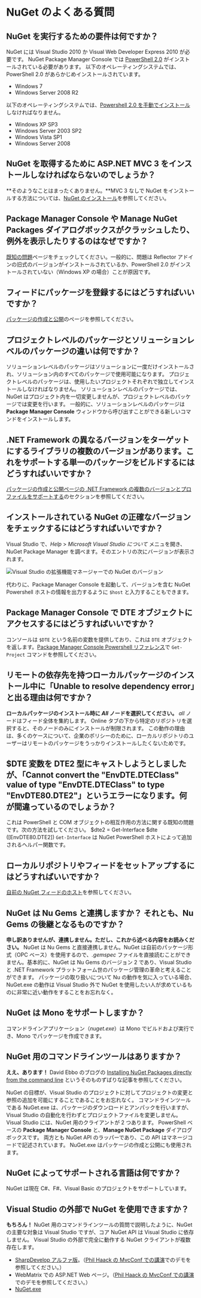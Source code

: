 ﻿<!-- Revision: 1c15ab3b01cce3b4a6a13755b0d74e9b51c8f6b6 2011/11/18 3:39:41 -->
# NuGet のよくある質問

## NuGet を実行するための要件は何ですか？

NuGet には Visual Studio 2010 か Visual Web Developer Express 2010 が必要です。
NuGet Package Manager Console では [PowerShell 2.0](http://support.microsoft.com/kb/968929) がインストールされている必要があります。
以下のオペレーティングシステムでは、PowerShell 2.0 があらかじめインストールされています。

* Windows 7 
* Windows Server 2008 R2 

以下のオペレーティングシステムでは、[Powershell 2.0 を手動でインストール](http://support.microsoft.com/kb/968929/ja-jp)しなければなりません。

* Windows XP SP3 
* Windows Server 2003 SP2 
* Windows Vista SP1 
* Windows Server 2008 

## NuGet を取得するために ASP.NET MVC 3 をインストールしなければならないのでしょうか？

**そのようなことはまったくありません。**MVC 3 なしで NuGet をインストールする方法については、[NuGet のインストール](Installing-NuGet)を参照してください。

## Package Manager Console や Manage NuGet Packages ダイアログボックスがクラッシュしたり、例外を表示したりするのはなぜですか？

[既知の問題](../Reference/Known-Issues-ja)ページをチェックしてください。一般的に、問題は Reflector アドインの旧式のバージョンがインストールされているか、PowerShell 2.0 がインストールされていない（Windows XP の場合）ことが原因です。

## フィードにパッケージを登録するにはどうすればいいですか？

[パッケージの作成と公開](../creating-packages/creating-and-publishing-a-package-ja)のページを参照してください。

## プロジェクトレベルのパッケージとソリューションレベルのパッケージの違いは何ですか？

ソリューションレベルのパッケージはソリューションに一度だけインストールされ、ソリューション内のすべてのパッケージで使用可能になります。
プロジェクトレベルのパッケージは、使用したいプロジェクトそれぞれで独立してインストールしなければなりません。
ソリューションレベルのパッケージでは、NuGet はプロジェクト内を一切変更しませんが、プロジェクトレベルのパッケージでは変更を行います。
一般的に、ソリューションレベルのパッケージは **Package Manager Console** ウィンドウから呼び出すことができる新しいコマンドをインストールします。

## .NET Framework の異なるバージョンをターゲットにするライブラリの複数のバージョンがあります。これをサポートする単一のパッケージをビルドするにはどうすればいいですか？

[パッケージの作成と公開ページの .NET Framework の複数のバージョンとプロファイルをサポートする](../creating-packages/creating-and-publishing-a-package-ja#supporting-multiple-framework-versions)のセクションを参照してください。

## インストールされている NuGet の正確なバージョンをチェックするにはどうすればいいですか？

Visual Studio で、_Help_ > _Microsoft Visual Studio について_ メニュを開き、NuGet Package Manager を調べます。そのエントリの次にバージョンが表示されます。

![Visual Studio の拡張機能マネージャーでの NuGet のバージョン](images/nuget-version.png)

代わりに、Package Manager Console を起動して、バージョンを含む NuGet Powershell ホストの情報を出力するように `$host` と入力することもできます。

## Package Manager Console で DTE オブジェクトにアクセスするにはどうすればいいですか？

コンソールは `$DTE` という名前の変数を提供しており、これは `DTE` オブジェクトを返します。[Package Manager Console Powershell リファレンス](../Reference/Package-Manager-Console-PowerShell-Reference-ja)で `Get-Project` コマンドを参照してください。

## リモートの依存先を持つローカルパッケージのインストール中に「Unable to resolve dependency error」と出る理由は何ですか？

**ローカルパッケージのインストール時に *All* ノードを選択してください。** *all* ノードはフィード全体を集約します。
Online タブの下から特定のリポジトリを選択すると、そのノードのみにインストールが制限されます。
この動作の理由は、多くのケースについて、企業のポリシーのために、ローカルリポジトリのユーザーはリモートのパッケージをうっかりインストールしたくないためです。

## $DTE 変数を DTE2 型にキャストしようとしましたが、「Cannot convert the "EnvDTE.DTEClass" value of type "EnvDTE.DTEClass" to type "EnvDTE80.DTE2"」というエラーになります。何が間違っているのでしょうか？

これは PowerShell と COM オブジェクトの相互作用の方法に関する既知の問題です。次の方法を試してください。
    $dte2 = Get-Interface $dte ([EnvDTE80.DTE2])
`Get-Interface` は NuGet PowerShell ホストによって追加されるヘルパー関数です。

## ローカルリポジトリやフィードをセットアップするにはどうすればいいですか？

[自前の NuGet フィードのホスト](../Creating-Packages/Hosting-Your-Own-NuGet-Feeds-ja)を参照してください。

## NuGet は Nu Gems と連携しますか？ それとも、Nu Gems の後継となるものですか？

**申し訳ありませんが、連携しません。ただし、これから述べる内容をお読みください。** NuGet は Nu Gems と直接連携しません。NuGet は自前のパッケージ形式（OPC ベース）を使用するので、*.gemspec* ファイルを直接読むことができません。基本的に、NuGet は Nu Gems のバージョン 2 であり、Visual Studio と .NET Framework プラットフォーム世のパッケージ管理の革命と考えることができます。
パッケージの取り扱いについて Nu の動作を気に入っている場合、NuGet.exe の動作は Visual Studio 外で NuGet を使用したい人が求めているものに非常に近い動作をすることをお忘れなく。

## NuGet は Mono をサポートしますか？

コマンドラインアプリケーション（*nuget.exe*）は Mono でビルドおよび実行でき、Mono でパッケージを作成できます。

## NuGet 用のコマンドラインツールはありますか？

**ええ、あります！** David Ebbo のブログの [Installing NuGet Packages directly from the command line](http://blog.davidebbo.com/2011/01/installing-nuget-packages-directly-from.html) というそのものずばりな記事を参照してください。

NuGet の目標が、Visual Studio のプロジェクトに対してプロジェクトの変更と参照の追加を可能にすることであることをお忘れなく。
コマンドラインツールである NuGet.exe は、パッケージのダウンロードとアンパックを行いますが、Visual Studio の自動化を行わずとプロジェクトファイルを変更しません。
Visual Studio には、NuGet 用のクライアントが 2 つあります。
PowerShell ベースの **Package Manager Console** と、**Manage NuGet Package** ダイアログボックスです。
両方とも NuGet API のラッパーであり、この API はマネージコードで記述されています。
NuGet.exe はパッケージの作成と公開にも使用されます。

## NuGet によってサポートされる言語は何ですか？

NuGet は現在 C#、F#、Visual Basic のプロジェクトをサポートしています。

## Visual Studio の外部で NuGet を使用できますか？

**もちろん！** NuGet 用のコマンドラインツールの質問で説明したように、NuGet の主要な対象は Visual Studio ですが、コア NuGet API は Visual Studio に依存しません。
Visual Studio の外部で完全に動作する NuGet クライアントが複数存在します。

* [SharpDevelop アルファ版](http://community.sharpdevelop.net/blogs/mattward/archive/2011/01/23/NuGetSupportInSharpDevelop.aspx)。（[Phil Haack の MvcConf での講演](http://bit.ly/fzrJDa)でのデモを参照してください。）
* WebMatrix での ASP.NET Web ページ。（[Phil Haack の MvcConf での講演](http://bit.ly/fzrJDa)でのデモを参照してください。）
* [NuGet.exe](http://blog.davidebbo.com/2011/01/installing-nuget-packages-directly-from.html) 